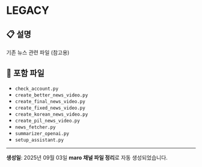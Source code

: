 # LEGACY

## 📋 설명

기존 뉴스 관련 파일 (참고용)

## 📁 포함 파일

- `check_account.py`
- `create_better_news_video.py`
- `create_final_news_video.py`
- `create_fixed_news_video.py`
- `create_korean_news_video.py`
- `create_pil_news_video.py`
- `news_fetcher.py`
- `summarizer_openai.py`
- `setup_assistant.py`

---
**생성일**: 2025년 09월 03일
**maro 채널 파일 정리**로 자동 생성되었습니다.
